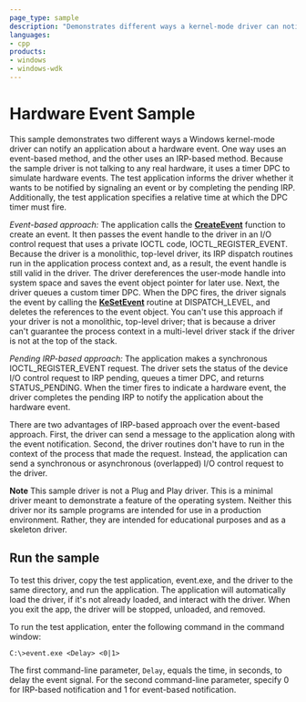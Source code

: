 ```yaml
---
page_type: sample
description: "Demonstrates different ways a kernel-mode driver can notify an application about a hardware event."
languages:
- cpp
products:
- windows
- windows-wdk
---
```




<!---
    name: Hardware Event Sample
    platform: WDM
    language: cpp
    category: General
    description: Demonstrates different ways a kernel-mode driver can notify an application about a hardware event.
    samplefwlink: http://go.microsoft.com/fwlink/p/?LinkId=617711
--->

# Hardware Event Sample

This sample demonstrates two different ways a Windows kernel-mode driver can notify an application about a hardware event. One way uses an event-based method, and the other uses an IRP-based method. Because the sample driver is not talking to any real hardware, it uses a timer DPC to simulate hardware events. The test application informs the driver whether it wants to be notified by signaling an event or by completing the pending IRP. Additionally, the test application specifies a relative time at which the DPC timer must fire.

*Event-based approach:* The application calls the [**CreateEvent**](http://msdn.microsoft.com/en-us/library/windows/hardware/ms682396) function to create an event. It then passes the event handle to the driver in an I/O control request that uses a private IOCTL code, IOCTL\_REGISTER\_EVENT. Because the driver is a monolithic, top-level driver, its IRP dispatch routines run in the application process context and, as a result, the event handle is still valid in the driver. The driver dereferences the user-mode handle into system space and saves the event object pointer for later use. Next, the driver queues a custom timer DPC. When the DPC fires, the driver signals the event by calling the [**KeSetEvent**](http://msdn.microsoft.com/en-us/library/windows/hardware/ff553253) routine at DISPATCH\_LEVEL, and deletes the references to the event object. You can't use this approach if your driver is not a monolithic, top-level driver; that is because a driver can't guarantee the process context in a multi-level driver stack if the driver is not at the top of the stack.

*Pending IRP-based approach:* The application makes a synchronous IOCTL\_REGISTER\_EVENT request. The driver sets the status of the device I/O control request to IRP pending, queues a timer DPC, and returns STATUS\_PENDING. When the timer fires to indicate a hardware event, the driver completes the pending IRP to notify the application about the hardware event.

There are two advantages of IRP-based approach over the event-based approach. First, the driver can send a message to the application along with the event notification. Second, the driver routines don't have to run in the context of the process that made the request. Instead, the application can send a synchronous or asynchronous (overlapped) I/O control request to the driver.

**Note** This sample driver is not a Plug and Play driver. This is a minimal driver meant to demonstrate a feature of the operating system. Neither this driver nor its sample programs are intended for use in a production environment. Rather, they are intended for educational purposes and as a skeleton driver.

## Run the sample

To test this driver, copy the test application, event.exe, and the driver to the same directory, and run the application. The application will automatically load the driver, if it's not already loaded, and interact with the driver. When you exit the app, the driver will be stopped, unloaded, and removed.

To run the test application, enter the following command in the command window:

`C:\>event.exe <Delay> <0|1>`

The first command-line parameter, `Delay`, equals the time, in seconds, to delay the event signal. For the second command-line parameter, specify 0 for IRP-based notification and 1 for event-based notification.

